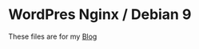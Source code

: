 # WordPres Nginx / Debian 9
These files are for my [Blog](https://arens.blog/2019/04/19/install-and-optimize-wordpress-on-debian-9-and-mysql-8/)